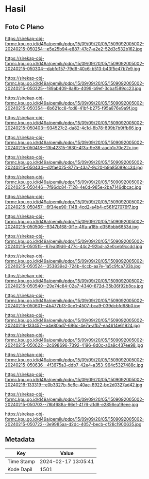 # Hasil

## Foto C Plano

https://sirekap-obj-formc.kpu.go.id/d49a/pemilu/pdpr/15/09/09/20/05/1509092005002-20240215-050254--e5e25b94-e887-47c7-a2e2-52d3c532b162.jpg

https://sirekap-obj-formc.kpu.go.id/d49a/pemilu/pdpr/15/09/09/20/05/1509092005002-20240215-050304--dabfd157-79d6-40c6-b513-b43f5e47b7e9.jpg

https://sirekap-obj-formc.kpu.go.id/d49a/pemilu/pdpr/15/09/09/20/05/1509092005002-20240215-050325--189ab409-8a8b-4099-b9ef-3cbaf589cc23.jpg

https://sirekap-obj-formc.kpu.go.id/d49a/pemilu/pdpr/15/09/09/20/05/1509092005002-20240215-050354--6b621cc8-fcd8-41bf-b275-f95a876e9a9f.jpg

https://sirekap-obj-formc.kpu.go.id/d49a/pemilu/pdpr/15/09/09/20/05/1509092005002-20240215-050403--934527c2-da82-4c1d-8b78-899b7b9ffb66.jpg

https://sirekap-obj-formc.kpu.go.id/d49a/pemilu/pdpr/15/09/09/20/05/1509092005002-20240215-050418--13b42315-1630-4f3a-9e36-aacb1c70e22c.jpg

https://sirekap-obj-formc.kpu.go.id/d49a/pemilu/pdpr/15/09/09/20/05/1509092005002-20240215-050434--d2fae025-877a-43a7-9c20-b9a85089cc34.jpg

https://sirekap-obj-formc.kpu.go.id/d49a/pemilu/pdpr/15/09/09/20/05/1509092005002-20240215-050446--7f96dc84-7128-4e0d-985e-2ba7146dbcac.jpg

https://sirekap-obj-formc.kpu.go.id/d49a/pemilu/pdpr/15/09/09/20/05/1509092005002-20240215-050457--6f34ee90-1148-4cd2-a4b4-c561f27076f7.jpg

https://sirekap-obj-formc.kpu.go.id/d49a/pemilu/pdpr/15/09/09/20/05/1509092005002-20240215-050506--9347b168-0f1e-4ffa-a18b-d356bbb6653d.jpg

https://sirekap-obj-formc.kpu.go.id/d49a/pemilu/pdpr/15/09/09/20/05/1509092005002-20240215-050515--67ea39d6-477c-44c2-92bd-a2e0ceb9ccdd.jpg

https://sirekap-obj-formc.kpu.go.id/d49a/pemilu/pdpr/15/09/09/20/05/1509092005002-20240215-050524--353839e2-724b-4ccb-aa7e-1a5c9fca733b.jpg

https://sirekap-obj-formc.kpu.go.id/d49a/pemilu/pdpr/15/09/09/20/05/1509092005002-20240215-050540--29e74c84-02a7-4340-872d-35b36f92b8ca.jpg

https://sirekap-obj-formc.kpu.go.id/d49a/pemilu/pdpr/15/09/09/20/05/1509092005002-20240215-050601--4b477bf3-0ce1-4507-bca9-039dcbfd68b0.jpg

https://sirekap-obj-formc.kpu.go.id/d49a/pemilu/pdpr/15/09/09/20/05/1509092005002-20240216-133457--a4e80ad7-686c-4e7a-afb7-ea4614e61924.jpg

https://sirekap-obj-formc.kpu.go.id/d49a/pemilu/pdpr/15/09/09/20/05/1509092005002-20240215-050622--2c698696-7392-4196-8d0c-a0a9c437ee98.jpg

https://sirekap-obj-formc.kpu.go.id/d49a/pemilu/pdpr/15/09/09/20/05/1509092005002-20240215-050636--4f3675a3-ddb7-42e4-a353-964c5327488c.jpg

https://sirekap-obj-formc.kpu.go.id/d49a/pemilu/pdpr/15/09/09/20/05/1509092005002-20240216-133319--e0b3327b-5c6c-40ac-8922-bc2d0327ad42.jpg

https://sirekap-obj-formc.kpu.go.id/d49a/pemilu/pdpr/15/09/09/20/05/1509092005002-20240215-050703--78bf688a-66ef-4176-a1d8-e2856ea19eee.jpg

https://sirekap-obj-formc.kpu.go.id/d49a/pemilu/pdpr/15/09/09/20/05/1509092005002-20240215-050722--3e9985aa-d2dc-4057-becb-cf28c1900635.jpg


## Metadata

| Key        | Value               |
| ---------- | ------------------- |
| Time Stamp | 2024-02-17 13:05:41 |
| Kode Dapil | 1501                |



